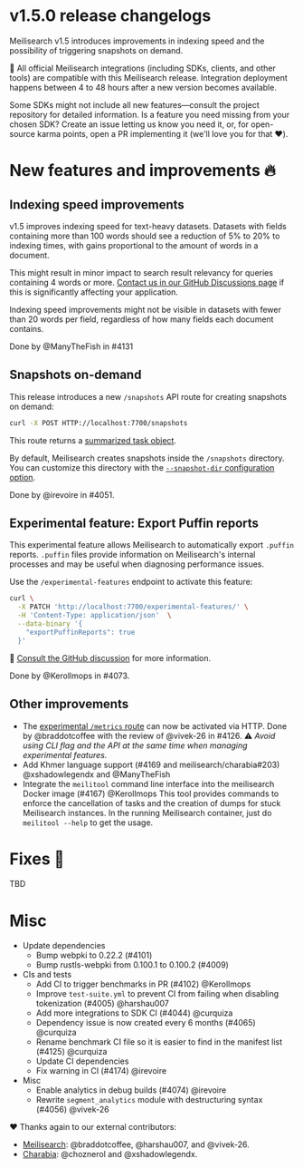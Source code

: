 # v1.5.0 release changelogs

Meilisearch v1.5 introduces improvements in indexing speed and the possibility of triggering snapshots on demand.

🧰 All official Meilisearch integrations (including SDKs, clients, and other tools) are compatible with this Meilisearch release. Integration deployment happens between 4 to 48 hours after a new version becomes available.

Some SDKs might not include all new features—consult the project repository for detailed information. Is a feature you need missing from your chosen SDK? Create an issue letting us know you need it, or, for open-source karma points, open a PR implementing it (we'll love you for that ❤️).

# New features and improvements 🔥

## Indexing speed improvements

v1.5 improves indexing speed for text-heavy datasets. Datasets with fields containing more than 100 words should see a reduction of 5% to 20% to indexing times, with gains proportional to the amount of words in a document.

This might result in minor impact to search result relevancy for queries containing 4 words or more. [Contact us in our GitHub Discussions page](https://github.com/orgs/meilisearch/discussions/704) if this is significantly affecting your application.

Indexing speed improvements might not be visible in datasets with fewer than 20 words per field, regardless of how many fields each document contains.

Done by @ManyTheFish in #4131

## Snapshots on-demand

This release introduces a new `/snapshots` API route for creating snapshots on demand:

```bash
curl -X POST HTTP://localhost:7700/snapshots
```

This route returns a [summarized task object](https://www.meilisearch.com/docs/reference/api/tasks).

By default, Meilisearch creates snapshots inside the `/snapshots` directory. You can customize this directory with the [`--snapshot-dir` configuration option](https://www.meilisearch.com/docs/learn/configuration/instance_options#snapshot-destination).

Done by @irevoire in #4051.

## Experimental feature: Export Puffin reports

This experimental feature allows Meilisearch to automatically export `.puffin`  reports. `.puffin` files provide information on Meilisearch's internal processes and may be useful when diagnosing performance issues.

Use the `/experimental-features` endpoint to activate this feature:
```bash
curl \
  -X PATCH 'http://localhost:7700/experimental-features/' \
  -H 'Content-Type: application/json'  \
  --data-binary '{
    "exportPuffinReports": true
  }'
```

📣 [Consult the GitHub discussion](https://github.com/meilisearch/product/discussions/693) for more information.

Done by @Kerollmops in #4073.

## Other improvements

* The [experimental `/metrics` route](https://github.com/meilisearch/product/discussions/625) can now be activated via HTTP. Done by @braddotcoffee with the review of @vivek-26 in #4126. ⚠️ _Avoid using CLI flag and the API  at the same time when managing experimental features._
* Add Khmer language support (#4169 and meilisearch/charabia#203) @xshadowlegendx and @ManyTheFish
* Integrate the `meilitool` command line interface into the meilisearch Docker image (#4167) @Kerollmops
This tool provides commands to enforce the cancellation of tasks and the creation of dumps for stuck Meilisearch instances.
In the running Meilisearch container, just do `meilitool --help` to get the usage.

# Fixes 🐞
TBD

# Misc

* Update dependencies
  * Bump webpki to 0.22.2 (#4101)
  * Bump rustls-webpki from 0.100.1 to 0.100.2 (#4009)
* CIs and tests
  * Add CI to trigger benchmarks in PR (#4102) @Kerollmops
  * Improve `test-suite.yml` to prevent CI from failing when disabling tokenization (#4005) @harshau007
  * Add more integrations to SDK CI (#4044) @curquiza
  * Dependency issue is now created every 6 months (#4065) @curquiza
  * Rename benchmark CI file so it is easier to find in the manifest list (#4125) @curquiza
  * Update CI dependencies
  * Fix warning in CI (#4174) @irevoire
* Misc
  * Enable analytics in debug builds (#4074) @irevoire
  * Rewrite `segment_analytics` module with destructuring syntax (#4056) @vivek-26

❤️ Thanks again to our external contributors:
- [Meilisearch](https://github.com/meilisearch/meilisearch): @braddotcoffee, @harshau007, and @vivek-26.
- [Charabia](https://github.com/meilisearch/charabia): @choznerol and @xshadowlegendx.
